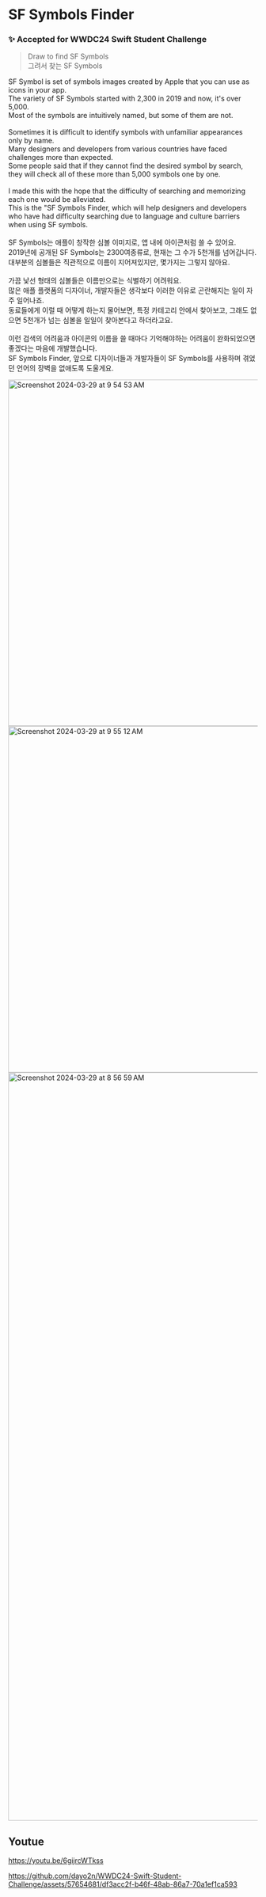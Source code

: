 
# SF Symbols Finder

### ✨ Accepted for WWDC24 Swift Student Challenge

> Draw to find SF Symbols </br>
> 그려서 찾는 SF Symbols </br>

SF Symbol is set of symbols images created by Apple that you can use as icons in your app. </br>
The variety of SF Symbols started with 2,300 in 2019 and now, it's over 5,000. </br>
Most of the symbols are intuitively named, but some of them are not. </br>
 </br>
Sometimes it is difficult to identify symbols with unfamiliar appearances only by name.  </br>
Many designers and developers from various countries have faced challenges more than expected. </br>
Some people said that if they cannot find the desired symbol by search, they will check all of these more than 5,000 symbols one by one. </br>
 </br>
I made this with the hope that the difficulty of searching and memorizing each one would be alleviated. </br>
This is the "SF Symbols Finder, which will help designers and developers who have had difficulty searching due to language and culture barriers when using SF symbols. </br>
 </br>
SF Symbols는 애플이 창작한 심볼 이미지로, 앱 내에 아이콘처럼 쓸 수 있어요. </br>
2019년에 공개된 SF Symbols는 2300여종류로, 현재는 그 수가 5천개를 넘어갑니다.  </br>
대부분의 심볼들은 직관적으로 이름이 지어져있지만, 몇가지는 그렇지 않아요. </br>
 </br>
가끔 낯선 형태의 심볼들은 이름만으로는 식별하기 어려워요. </br>
많은 애플 플랫폼의 디자이너, 개발자들은 생각보다 이러한 이유로 곤란해지는 일이 자주 일어나죠. </br>
동료들에게 이럴 때 어떻게 하는지 물어보면, 특정 카테고리 안에서 찾아보고, 그래도 없으면 5천개가 넘는 심볼을 일일이 찾아본다고 하더라고요. </br>
 </br>
이런 검색의 어려움과 아이콘의 이름을 쓸 때마다 기억해야하는 어려움이 완화되었으면 좋겠다는 마음에 개발했습니다. </br>
SF Symbols Finder, 앞으로 디자이너들과 개발자들이 SF Symbols를 사용하며 겪었던 언어의 장벽을 없애도록 도울게요. </br>

<img width="700" alt="Screenshot 2024-03-29 at 9 54 53 AM" src="https://github.com/dayo2n/WWDC24-Swift-Student-Challenge/assets/57654681/8f0fc418-9f27-4e21-9932-ccea5ec158ec">
<img width="700" alt="Screenshot 2024-03-29 at 9 55 12 AM" src="https://github.com/dayo2n/WWDC24-Swift-Student-Challenge/assets/57654681/16b3d5ad-9b78-4672-9805-2e7e2e511893">


<img width="1512" alt="Screenshot 2024-03-29 at 8 56 59 AM" src="https://github.com/dayo2n/WWDC24-Swift-Student-Challenge/assets/57654681/72facde5-3097-4f73-ba8b-7bb4746764a8">

## Youtue
https://youtu.be/6gijrcWTkss

https://github.com/dayo2n/WWDC24-Swift-Student-Challenge/assets/57654681/df3acc2f-b46f-48ab-86a7-70a1ef1ca593

